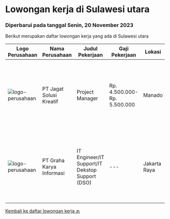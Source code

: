 
  # Lowongan kerja di Sulawesi utara

  ### Diperbarui pada tanggal Senin, 20 November 2023

  Berikut merupakan daftar lowongan kerja yang ada di Sulawesi utara

  |Logo Perusahaan | Nama Perusahaan | Judul Pekerjaan | Gaji Pekerjaan | Lokasi | Deskripsi | Tanggal diunggah | Pranala |
  | -------------- | --------------- | --------------- | --------- | --------- | -------------- | ------- | ----------- |
  |![logo-perusahaan](https://image-service-cdn.seek.com.au/6cfdfc9b827179b09bff9d99f067540321ac507c/ee4dce1061f3f616224767ad58cb2fc751b8d2dc)|PT Jagat Solusi Kreatif|Project Manager|Rp. 4.500.000-Rp. 5.500.000|Manado|Tanggung jawab:  Mengoordinasikan sumber daya internal dan pihak ketiga/vendor untuk pelaksanaan proyek yang efektif dan efisien. Memastikan bahwa...|Selasa, 14 November 2023|https://www.jobstreet.co.id/id/job/project-manager-4527990?token=0~9755d967-6f05-45a4-b313-fee61abf92d9&sectionRank=1&jobId=jobstreet-id-job-4527990|
|![logo-perusahaan](https://image-service-cdn.seek.com.au/c318dd0b699c6160d2411e7473745c289633be44/ee4dce1061f3f616224767ad58cb2fc751b8d2dc)|PT Graha Karya Informasi|IT Engineer/IT Support/IT Dekstop Support (DSO)|---|Jakarta Raya|Requirements:1. Minimum 6 Months as an IT Support (Fresh Graduate are welcome to apply)2. Bachelor's Degree in Computer/ IT or equivalent3. Have...|Rabu, 08 November 2023|https://www.jobstreet.co.id/id/job/it-engineer-it-support-it-dekstop-support-dso-4522798?token=0~9755d967-6f05-45a4-b313-fee61abf92d9&sectionRank=2&jobId=jobstreet-id-job-4522798|


  [Kembali ke daftar lowongan kerja 🔙](../README.md#daftar-lowongan-kerja)
  